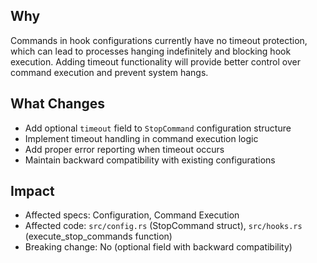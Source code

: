 ## Why

Commands in hook configurations currently have no timeout protection, which can lead to processes hanging indefinitely and blocking hook execution. Adding timeout functionality will provide better control over command execution and prevent system hangs.

## What Changes

- Add optional `timeout` field to `StopCommand` configuration structure
- Implement timeout handling in command execution logic
- Add proper error reporting when timeout occurs
- Maintain backward compatibility with existing configurations

## Impact

- Affected specs: Configuration, Command Execution
- Affected code: `src/config.rs` (StopCommand struct), `src/hooks.rs` (execute_stop_commands function)
- Breaking change: No (optional field with backward compatibility)